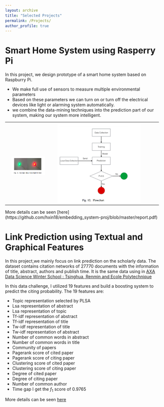 ```yaml
---
layout: archive
title: "Selected Projects"
permalink: /Projects/
author_profile: true
---
```

Smart Home System using Rasperry Pi
============
In this project, we design prototype of a smart home system based on Raspburry Pi. 
* We make full use of sensors to measure multiple environmental parameters 
* Based on these parameters we can turn on or turn off the electrical devices like light or alarming system automatically. 
* we combine the data-mining techniques into the prediction part of our system, making our system more intelligent.
<table>
          	<tbody>
          		<tr>
          			<td>
                  <img src="/images/em1.png" style="display:block; margin-left:15px; width:80%">
          			</td>
          			<td style="width:340px">
          			<img src="/images/em2.png" style="display:block; margin-left:15px; width:80%">
          			</td>
          		</tr>
          	</tbody>
          </table>
More details can be seen [here](https://github.com/hxin18/embedding_system-proj/blob/master/report.pdf)

Link Prediction using Textual and Graphical Features
============
In this project,we mainly focus on link prediction on the scholarly data. The dataset contains citation networks of 27770 documents with the information of title, abstract, authors and publish time. It is the same data using in [AXA Data Science Winter School : Tsinghua, Renmin and Ecole Polytechnique](https://www.kaggle.com/c/link-prediction-tu)

In this data challenge, I utilized 19 features and build a boosting system to predict the citing probability. The 19 features are:
* Topic representation selected by PLSA
* Lsa representation of abstract
* Lsa representation of topic
* Tf-idf representation of abstract
* Tf-idf representation of title
* Tw-idf representation of title
* Tw-idf representation of abstract
* Number of common words in abstract
* Number of common words in title
* Community of papers
* Pagerank score of cited paper
* Pagerank score of citing paper
* Clustering score of cited paper
* Clustering score of citing paper
* Degree of cited paper
* Degree of citing paper
* Number of common author
* Time gap
I get the $f_1$ score of 0.9765

More details can be seen [here](https://github.com/hxin18/hxin18.github.io/blob/master/files/report.pdf)
